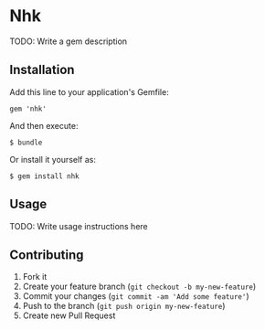 # Nhk

TODO: Write a gem description

## Installation

Add this line to your application's Gemfile:

    gem 'nhk'

And then execute:

    $ bundle

Or install it yourself as:

    $ gem install nhk

## Usage

TODO: Write usage instructions here

## Contributing

1. Fork it
2. Create your feature branch (`git checkout -b my-new-feature`)
3. Commit your changes (`git commit -am 'Add some feature'`)
4. Push to the branch (`git push origin my-new-feature`)
5. Create new Pull Request
